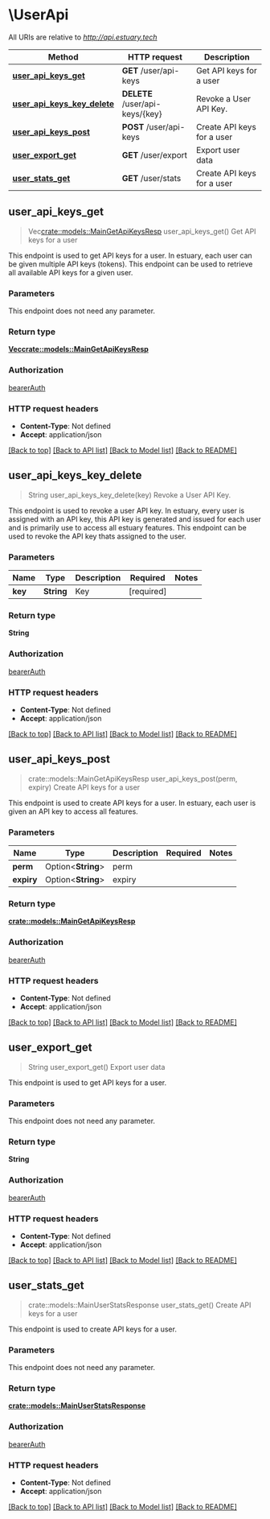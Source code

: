 # \UserApi

All URIs are relative to *http://api.estuary.tech*

Method | HTTP request | Description
------------- | ------------- | -------------
[**user_api_keys_get**](UserApi.md#user_api_keys_get) | **GET** /user/api-keys | Get API keys for a user
[**user_api_keys_key_delete**](UserApi.md#user_api_keys_key_delete) | **DELETE** /user/api-keys/{key} | Revoke a User API Key.
[**user_api_keys_post**](UserApi.md#user_api_keys_post) | **POST** /user/api-keys | Create API keys for a user
[**user_export_get**](UserApi.md#user_export_get) | **GET** /user/export | Export user data
[**user_stats_get**](UserApi.md#user_stats_get) | **GET** /user/stats | Create API keys for a user



## user_api_keys_get

> Vec<crate::models::MainGetApiKeysResp> user_api_keys_get()
Get API keys for a user

This endpoint is used to get API keys for a user. In estuary, each user can be given multiple API keys (tokens). This endpoint can be used to retrieve all available API keys for a given user.

### Parameters

This endpoint does not need any parameter.

### Return type

[**Vec<crate::models::MainGetApiKeysResp>**](main.getApiKeysResp.md)

### Authorization

[bearerAuth](../README.md#bearerAuth)

### HTTP request headers

- **Content-Type**: Not defined
- **Accept**: application/json

[[Back to top]](#) [[Back to API list]](../README.md#documentation-for-api-endpoints) [[Back to Model list]](../README.md#documentation-for-models) [[Back to README]](../README.md)


## user_api_keys_key_delete

> String user_api_keys_key_delete(key)
Revoke a User API Key.

This endpoint is used to revoke a user API key. In estuary, every user is assigned with an API key, this API key is generated and issued for each user and is primarily use to access all estuary features. This endpoint can be used to revoke the API key thats assigned to the user.

### Parameters


Name | Type | Description  | Required | Notes
------------- | ------------- | ------------- | ------------- | -------------
**key** | **String** | Key | [required] |

### Return type

**String**

### Authorization

[bearerAuth](../README.md#bearerAuth)

### HTTP request headers

- **Content-Type**: Not defined
- **Accept**: application/json

[[Back to top]](#) [[Back to API list]](../README.md#documentation-for-api-endpoints) [[Back to Model list]](../README.md#documentation-for-models) [[Back to README]](../README.md)


## user_api_keys_post

> crate::models::MainGetApiKeysResp user_api_keys_post(perm, expiry)
Create API keys for a user

This endpoint is used to create API keys for a user. In estuary, each user is given an API key to access all features.

### Parameters


Name | Type | Description  | Required | Notes
------------- | ------------- | ------------- | ------------- | -------------
**perm** | Option<**String**> | perm |  |
**expiry** | Option<**String**> | expiry |  |

### Return type

[**crate::models::MainGetApiKeysResp**](main.getApiKeysResp.md)

### Authorization

[bearerAuth](../README.md#bearerAuth)

### HTTP request headers

- **Content-Type**: Not defined
- **Accept**: application/json

[[Back to top]](#) [[Back to API list]](../README.md#documentation-for-api-endpoints) [[Back to Model list]](../README.md#documentation-for-models) [[Back to README]](../README.md)


## user_export_get

> String user_export_get()
Export user data

This endpoint is used to get API keys for a user.

### Parameters

This endpoint does not need any parameter.

### Return type

**String**

### Authorization

[bearerAuth](../README.md#bearerAuth)

### HTTP request headers

- **Content-Type**: Not defined
- **Accept**: application/json

[[Back to top]](#) [[Back to API list]](../README.md#documentation-for-api-endpoints) [[Back to Model list]](../README.md#documentation-for-models) [[Back to README]](../README.md)


## user_stats_get

> crate::models::MainUserStatsResponse user_stats_get()
Create API keys for a user

This endpoint is used to create API keys for a user.

### Parameters

This endpoint does not need any parameter.

### Return type

[**crate::models::MainUserStatsResponse**](main.userStatsResponse.md)

### Authorization

[bearerAuth](../README.md#bearerAuth)

### HTTP request headers

- **Content-Type**: Not defined
- **Accept**: application/json

[[Back to top]](#) [[Back to API list]](../README.md#documentation-for-api-endpoints) [[Back to Model list]](../README.md#documentation-for-models) [[Back to README]](../README.md)

